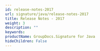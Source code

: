 ```yaml
---
id: release-notes-2017
url: signature/java/release-notes-2017
title: Release Notes - 2017
weight: 3
description: ""
keywords: 
productName: GroupDocs.Signature for Java
hideChildren: False
---
```


